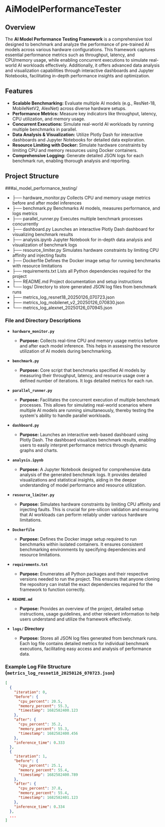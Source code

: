 # AiModelPerformanceTester

## Overview

The **AI Model Performance Testing Framework** is a comprehensive tool designed to benchmark and analyze the performance of pre-trained AI models across various hardware configurations. This framework captures essential performance metrics such as throughput, latency, and CPU/memory usage, while enabling concurrent executions to simulate real-world AI workloads effectively. Additionally, it offers advanced data analysis and visualization capabilities through interactive dashboards and Jupyter Notebooks, facilitating in-depth performance insights and optimization.

## Features

- **Scalable Benchmarking:** Evaluate multiple AI models (e.g., ResNet-18, MobileNetV2, AlexNet) across diverse hardware setups.
- **Performance Metrics:** Measure key indicators like throughput, latency, CPU utilization, and memory usage.
- **Concurrent Executions:** Simulate real-world AI workloads by running multiple benchmarks in parallel.
- **Data Analysis & Visualization:** Utilize Plotly Dash for interactive dashboards and Jupyter Notebooks for detailed data exploration.
- **Resource Limiting with Docker:** Simulate hardware constraints by limiting CPU and memory resources using Docker containers.
- **Comprehensive Logging:** Generate detailed JSON logs for each benchmark run, enabling thorough analysis and reporting.

## Project Structure


###ai_model_performance_testing/
- ├── hardware_monitor.py        Collects CPU and memory usage metrics before and after model inferences
- ├── benchmark.py               Benchmarks AI models, measures performance, and logs metrics
- ├── parallel_runner.py         Executes multiple benchmark processes concurrently
- ├── dashboard.py               Launches an interactive Plotly Dash dashboard for visualizing benchmark results
- ├── analysis.ipynb             Jupyter Notebook for in-depth data analysis and visualization of benchmark logs
- ├── resource_limiter.py        Simulates hardware constraints by limiting CPU affinity and injecting faults
- ├── Dockerfile                 Defines the Docker image setup for running benchmarks with resource limitations
- ├── requirements.txt           Lists all Python dependencies required for the project
- ├── README.md                  Project documentation and setup instructions
- └── logs/                      Directory to store generated JSON log files from benchmark runs
-    ├── metrics_log_resnet18_20250126_070723.json
-    ├── metrics_log_mobilenet_v2_20250126_070830.json
-    └── metrics_log_alexnet_20250126_070945.json


### File and Directory Descriptions

- **`hardware_monitor.py`**
  - **Purpose:** Collects real-time CPU and memory usage metrics before and after each model inference. This helps in assessing the resource utilization of AI models during benchmarking.
  
- **`benchmark.py`**
  - **Purpose:** Core script that benchmarks specified AI models by measuring their throughput, latency, and resource usage over a defined number of iterations. It logs detailed metrics for each run.
  
- **`parallel_runner.py`**
  - **Purpose:** Facilitates the concurrent execution of multiple benchmark processes. This allows for simulating real-world scenarios where multiple AI models are running simultaneously, thereby testing the system's ability to handle parallel workloads.
  
- **`dashboard.py`**
  - **Purpose:** Launches an interactive web-based dashboard using Plotly Dash. The dashboard visualizes benchmark results, enabling users to easily interpret performance metrics through dynamic graphs and charts.
  
- **`analysis.ipynb`**
  - **Purpose:** A Jupyter Notebook designed for comprehensive data analysis of the generated benchmark logs. It provides detailed visualizations and statistical insights, aiding in the deeper understanding of model performance and resource utilization.
  
- **`resource_limiter.py`**
  - **Purpose:** Simulates hardware constraints by limiting CPU affinity and injecting faults. This is crucial for pre-silicon validation and ensuring that AI workloads can perform reliably under various hardware limitations.
  
- **`Dockerfile`**
  - **Purpose:** Defines the Docker image setup required to run benchmarks within isolated containers. It ensures consistent benchmarking environments by specifying dependencies and resource limitations.
  
- **`requirements.txt`**
  - **Purpose:** Enumerates all Python packages and their respective versions needed to run the project. This ensures that anyone cloning the repository can install the exact dependencies required for the framework to function correctly.
  
- **`README.md`**
  - **Purpose:** Provides an overview of the project, detailed setup instructions, usage guidelines, and other relevant information to help users understand and utilize the framework effectively.
  
- **`logs/` Directory**
  - **Purpose:** Stores all JSON log files generated from benchmark runs. Each log file contains detailed metrics for individual benchmark executions, facilitating easy access and analysis of performance data.

### Example Log File Structure (`metrics_log_resnet18_20250126_070723.json`)

```json
[
  {
    "iteration": 0,
    "before": {
      "cpu_percent": 20.5,
      "memory_percent": 55.3,
      "timestamp": 1682582400.123
    },
    "after": {
      "cpu_percent": 35.2,
      "memory_percent": 55.3,
      "timestamp": 1682582400.456
    },
    "inference_time": 0.333
  },
  {
    "iteration": 1,
    "before": {
      "cpu_percent": 25.1,
      "memory_percent": 55.4,
      "timestamp": 1682582400.789
    },
    "after": {
      "cpu_percent": 37.8,
      "memory_percent": 55.4,
      "timestamp": 1682582401.123
    },
    "inference_time": 0.334
  },
  ...
]

